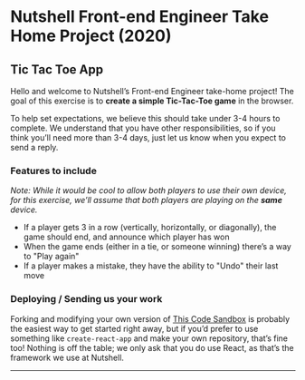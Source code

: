 # Nutshell Front-end Engineer Take Home Project (2020)

## Tic Tac Toe App
Hello and welcome to Nutshell’s Front-end Engineer take-home project! The goal of this exercise is to **create a simple Tic-Tac-Toe game** in the browser.

To help set expectations, we believe this should take under 3-4 hours to complete. We understand that you have other responsibilities, so if you think you’ll need more than 3-4 days, just let us know when you expect to send a reply.

### Features to include

_Note: While it would be cool to allow both players to use their own device, for this exercise, we’ll assume that both players are playing on the **same** device._

- If a player gets 3 in a row (vertically, horizontally, or diagonally), the game should end, and announce which player has won
- When the game ends (either in a tie, or someone winning) there’s a way to "Play again"
- If a player makes a mistake, they have the ability to "Undo" their last move

### Deploying / Sending us your work

Forking and modifying your own version of [This Code Sandbox](https://codesandbox.io/s/affectionate-hellman-i842l) is probably the easiest way to get started right away, but if you’d prefer to use something like `create-react-app` and make your own repository, that’s fine too! Nothing is off the table; we only ask that you do use React, as that’s the framework we use at Nutshell.

---
